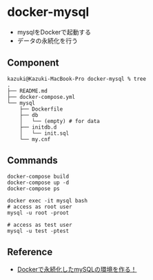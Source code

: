 # docker-mysql

* mysqlをDockerで起動する
* データの永続化を行う

## Component

```
kazuki@Kazuki-MacBook-Pro docker-mysql % tree
.
├── README.md
├── docker-compose.yml
└── mysql
    ├── Dockerfile
    ├── db
    │   └── (empty) # for data
    ├── initdb.d
    │   └── init.sql
    └── my.cnf
```

## Commands

```
docker-compose build
docker-compose up -d
docker-compose ps

docker exec -it mysql bash
# access as root user
mysql -u root -proot

# access as test user
mysql -u test -ptest
```

## Reference

* [Dockerで永続化したmySQLの環境を作る！](https://qiita.com/leafeon00000/items/e190cf92af3a487cc749)